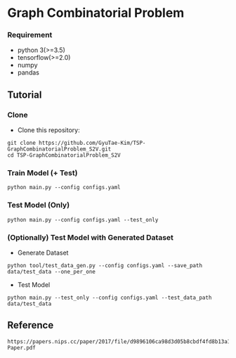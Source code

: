 # Graph Combinatorial Problem

### Requirement
- python 3(>=3.5)
- tensorflow(>=2.0)
- numpy
- pandas

## Tutorial

### Clone
- Clone this repository:
```
git clone https://github.com/GyuTae-Kim/TSP-GraphCombinatorialProblem_S2V.git
cd TSP-GraphCombinatorialProblem_S2V
```

### Train Model (+ Test)
```
python main.py --config configs.yaml
```

### Test Model (Only)
```
python main.py --config configs.yaml --test_only
```

### (Optionally) Test Model with Generated Dataset

- Generate Dataset
```
python tool/test_data_gen.py --config configs.yaml --save_path data/test_data --one_per_one
```

- Test Model
```
python main.py --test_only --config configs.yaml --test_data_path data/test_data
```

## Reference
```
https://papers.nips.cc/paper/2017/file/d9896106ca98d3d05b8cbdf4fd8b13a1-Paper.pdf
```
